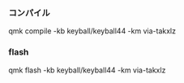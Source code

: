 ### コンパイル
qmk compile -kb keyball/keyball44 -km via-takxlz

### flash
qmk flash -kb keyball/keyball44 -km via-takxlz
